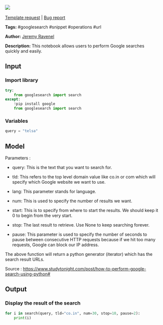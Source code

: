 <a href="https://app.naas.ai/user-redirect/naas/downloader?url=https://raw.githubusercontent.com/jupyter-naas/awesome-notebooks/master/Google%20Search/Google_Search_Perform_search.ipynb" target="_parent"><img src="https://naasai-public.s3.eu-west-3.amazonaws.com/open_in_naas.svg"/></a><br><br><a href="https://github.com/jupyter-naas/awesome-notebooks/issues/new?assignees=&labels=&template=template-request.md&title=Tool+-+Action+of+the+notebook+">Template request</a> | <a href="https://github.com/jupyter-naas/awesome-notebooks/issues/new?assignees=&labels=bug&template=bug_report.md&title=Google+Search+-+Perform+search:+Error+short+description">Bug report</a>

**Tags:** #googlesearch #snippet #operations #url

**Author:** [Jeremy Ravenel](https://www.linkedin.com/in/ACoAAAJHE7sB5OxuKHuzguZ9L6lfDHqw--cdnJg/)

**Description:** This notebook allows users to perform Google searches quickly and easily.

## Input

### Import library


```python
try:
    from googlesearch import search
except:
    !pip install google
    from googlesearch import search
```

### Variables


```python
query = "telsa"
```

## Model

Parameters : 

- query: This is the text that you want to search for.

- tld: This refers to the top level domain value like co.in or com which will specify which Google website we want to use.

- lang: This parameter stands for language.

- num: This is used to specify the number of results we want.

- start: This is to specify from where to start the results. We should keep it 0 to begin from the very start.

- stop: The last result to retrieve. Use None to keep searching forever.

- pause: This parameter is used to specify the number of seconds to pause between consecutive HTTP requests because if we hit too many requests, Google can block our IP address.

The above function will return a python generator (iterator) which has the search result URLs.

Source : https://www.studytonight.com/post/how-to-perform-google-search-using-python#

## Output

### Display the result of the search


```python
for i in search(query, tld="co.in", num=30, stop=10, pause=2):
    print(i)
```
